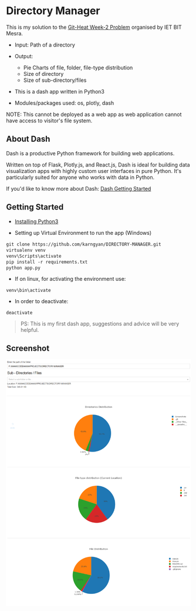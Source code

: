# Directory Manager 

This is my solution to the [Git-Heat Week-2 Problem](https://github.com/ietbitmesra/Git-Heat/tree/master/Week-2) organised by IET BIT Mesra.

* Input: Path of a directory
* Output: 
	* Pie Charts of file, folder, file-type distribution
	* Size of directory
	* Size of sub-directory/files

* This is a dash app written in Python3
* Modules/packages used: os, plotly, dash


NOTE: This cannot be deployed as a web app as web application cannot have access to visitor's file system. 

## About Dash

Dash is a productive Python framework for building web applications.

Written on top of Flask, Plotly.js, and React.js, Dash is ideal for building data visualization apps with highly custom user interfaces in pure Python. It's particularly suited for anyone who works with data in Python.

If you'd like to know more about Dash: [Dash Getting Started](https://dash.plot.ly)

## Getting Started

* [Installing Python3](https://www.commonlounge.com/discussion/59b4cc482d6c4ebab9c3653cce230955)

* Setting up Virtual Environment to run the app (Windows)
```
git clone https://github.com/karngyan/DIRECTORY-MANAGER.git
virtualenv venv
venv\Scripts\activate
pip install -r requirements.txt
python app.py

```
* If on linux, for activating the environment use:
```
venv\bin\activate
```
* In order to deactivate:
```
deactivate
```

>PS: This is my first dash app, suggestions and advice will be very helpful.


## Screenshot
![alt text](Screenshots/ss-2.png "Sample Path")







